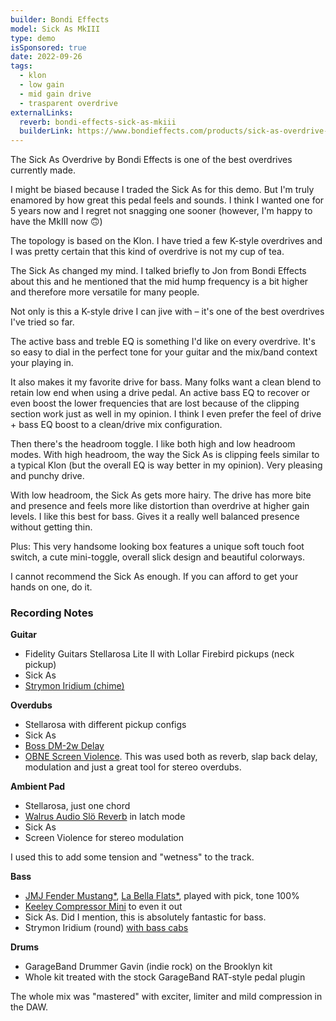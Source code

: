 ```yaml
---
builder: Bondi Effects
model: Sick As MkIII
type: demo
isSponsored: true
date: 2022-09-26
tags:
  - klon
  - low gain
  - mid gain drive
  - trasparent overdrive
externalLinks:
  reverb: bondi-effects-sick-as-mkiii
  builderLink: https://www.bondieffects.com/products/sick-as-overdrive-mkiii
---
```


The Sick As Overdrive by Bondi Effects is one of the best overdrives currently made.

I might be biased because I traded the Sick As for this demo. But I'm truly enamored by how great this pedal feels and sounds. I think I wanted one for 5 years now and I regret not snagging one sooner (however, I'm happy to have the MkIII now 🙃)

The topology is based on the Klon. I have tried a few K-style overdrives and I was pretty certain that this kind of overdrive is not my cup of tea.

The Sick As changed my mind. I talked briefly to Jon from Bondi Effects about this and he mentioned that the mid hump frequency is a bit higher and therefore more versatile for many people.

Not only is this a K-style drive I can jive with – it's one of the best overdrives I've tried so far.

The active bass and treble EQ is something I'd like on every overdrive. It's so easy to dial in the perfect tone for your guitar and the mix/band context your playing in.

It also makes it my favorite drive for bass. Many folks want a clean blend to retain low end when using a drive pedal. An active bass EQ to recover or even boost the lower frequencies that are lost because of the clipping section work just as well in my opinion. I think I even prefer the feel of drive + bass EQ boost to a clean/drive mix configuration.

Then there's the headroom toggle. I like both high and low headroom modes. With high headroom, the way the Sick As is clipping feels similar to a typical Klon (but the overall EQ is way better in my opinion). Very pleasing and punchy drive.

With low headroom, the Sick As gets more hairy. The drive has more bite and presence and feels more like distortion than overdrive at higher gain levels. I like this best for bass. Gives it a really well balanced presence without getting thin.

Plus: This very handsome looking box features a unique soft touch foot switch, a cute mini-toggle, overall slick design and beautiful colorways.

I cannot recommend the Sick As enough. If you can afford to get your hands on one, do it.

### Recording Notes

**Guitar**

- Fidelity Guitars Stellarosa Lite II with Lollar Firebird pickups (neck pickup)
- Sick As
- [Strymon Iridium (chime)](/demos/strymon-iridium)

**Overdubs**

- Stellarosa with different pickup configs
- Sick As
- [Boss DM-2w Delay](/demos/boss-dm-2w-delay)
- [OBNE Screen Violence](/demos/old-blood-noise-endeavors-screen-violence). This was used both as reverb, slap back delay, modulation and just a great tool for stereo overdubs.

**Ambient Pad**

- Stellarosa, just one chord
- [Walrus Audio Slö Reverb](/demos/walrus-audio-slo) in latch mode
- Sick As
- Screen Violence for stereo modulation

I used this to add some tension and "wetness" to the track.

**Bass**

- [JMJ Fender Mustang\*](https://sweetwater.sjv.io/R5A6bg), [La Bella Flats\*](https://sweetwater.sjv.io/WqZN6Z), played with pick, tone 100%
- [Keeley Compressor Mini](/demos/keeley-electronics-compressor-mini) to even it out
- Sick As. Did I mention, this is absolutely fantastic for bass.
- Strymon Iridium (round) [with bass cabs](/posts/strymon-iridium-bass-ownhammer-ir/)

**Drums**

- GarageBand Drummer Gavin (indie rock) on the Brooklyn kit
- Whole kit treated with the stock GarageBand RAT-style pedal plugin

The whole mix was "mastered" with exciter, limiter and mild compression in the DAW.
